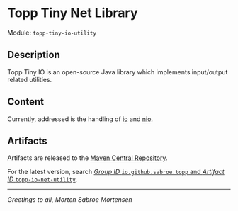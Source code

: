 # Topp Tiny Net Library

Module: `topp-tiny-io-utility`

## Description

Topp Tiny IO is an open-source Java library which implements input/output related utilities.

## Content

Currently, addressed is the handling of
[io](src/main/java/com/yelstream/topp/util/io)
and
[nio](src/main/java/com/yelstream/topp/util/nio).

## Artifacts

Artifacts are released to the [Maven Central Repository](https://search.maven.org/).

For the latest version,
search
[_Group ID_ `io.github.sabroe.topp` and _Artifact ID_ `topp-io-net-utility`](https://search.maven.org/search?q=g:io.github.sabroe.topp%20AND%20a:topp-tiny-io-utility).

---

_Greetings to all, Morten Sabroe Mortensen_
